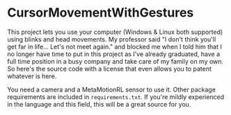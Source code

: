 # CursorMovementWithGestures
This project lets you use your computer (Windows & Linux both supported) using blinks and head movements. My professor said "I don't think you'll get far in life... Let's not meet again." and blocked me when I told him that I no longer have time to put in this project as I've already graduated, have a full time position in a busy company and take care of my family on my own. So here's the source code with a license that even allows you to patent whatever is here.

You need a camera and a MetaMotionRL sensor to use it. Other package requirements are included in `requirements.txt`. If you're mildly experienced in the language and this field, this will be a great source for you.
